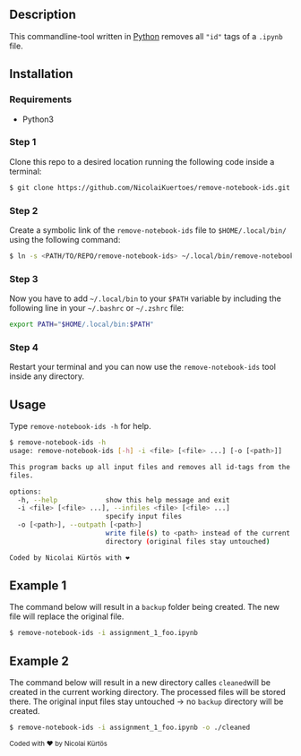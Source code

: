 ## Description
This commandline-tool written in [Python](https://www.python.org/) removes all `"id"` tags of a `.ipynb` file.

## Installation
### Requirements
- Python3
### Step 1
Clone this repo to a desired location running the following code inside a terminal:
```bash
$ git clone https://github.com/NicolaiKuertoes/remove-notebook-ids.git
```

### Step 2
Create a symbolic link of the `remove-notebook-ids` file to `$HOME/.local/bin/` using the following command:

```bash
$ ln -s <PATH/TO/REPO/remove-notebook-ids> ~/.local/bin/remove-notebook-ids
```

### Step 3
Now you have to add `~/.local/bin` to your `$PATH` variable by including the following line in your `~/.bashrc` or `~/.zshrc` file:

```bash
export PATH="$HOME/.local/bin:$PATH"
```

### Step 4
Restart your terminal and you can now use the `remove-notebook-ids` tool inside any directory.

## Usage
Type `remove-notebook-ids -h` for help.

```bash
$ remove-notebook-ids -h
usage: remove-notebook-ids [-h] -i <file> [<file> ...] [-o [<path>]]

This program backs up all input files and removes all id-tags from the input
files.

options:
  -h, --help            show this help message and exit
  -i <file> [<file> ...], --infiles <file> [<file> ...]
                        specify input files
  -o [<path>], --outpath [<path>]
                        write file(s) to <path> instead of the current working
                        directory (original files stay untouched)

Coded by Nicolai Kürtös with ❤️
```

## Example 1
The command below will result in a `backup` folder being created. The new file will replace the original file.
```bash
$ remove-notebook-ids -i assignment_1_foo.ipynb
```

## Example 2
The command below will result in a new directory calles `cleaned`will be created in the current working directory. The processed files will be stored there. The original input files stay untouched &rarr; no `backup` directory will be created.

```bash
$ remove-notebook-ids -i assignment_1_foo.ipynb -o ./cleaned
```

<sub>Coded with ❤️ by Nicolai Kürtös</sub>
